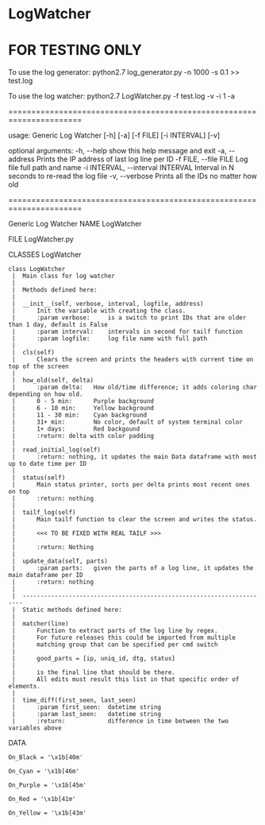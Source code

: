 # LogWatcher

# FOR TESTING ONLY

To use the log generator:
    python2.7 log_generator.py -n 1000 -s 0.1 >> test.log
    
To use the log watcher:
    python2.7 LogWatcher.py -f test.log -v -i 1 -a
    
======================================================================

usage:  Generic Log Watcher  [-h] [-a] [-f FILE] [-i INTERVAL] [-v]

optional arguments:
  -h, --help            show this help message and exit
  -a, --address         Prints the IP address of last log line per ID
  -f FILE, --file FILE  Log file full path and name
  -i INTERVAL, --interval INTERVAL
                        Interval in N seconds to re-read the log file
  -v, --verbose         Prints all the IDs no matter how old

======================================================================

Generic Log Watcher
NAME
    LogWatcher

FILE
    LogWatcher.py

CLASSES
    LogWatcher
    
    class LogWatcher
     |  Main class for log watcher
     |  
     |  Methods defined here:
     |  
     |  __init__(self, verbose, interval, logfile, address)
     |      Init the variable with creating the class.
     |      :param verbose:     is a switch to print IDs that are older than 1 day, default is False
     |      :param interval:    intervals in second for tailf function
     |      :param logfile:     log file name with full path
     |  
     |  cls(self)
     |      Clears the screen and prints the headers with current time on top of the screen
     |  
     |  how_old(self, delta)
     |      :param delta:   How old/time difference; it adds coloring char depending on how old.
     |      0 - 5 min:      Purple background
     |      6 - 10 min:     Yellow background
     |      11 - 30 min:    Cyan background
     |      31+ min:        No color, default of system terminal color
     |      1+ days:        Red backgound
     |      :return: delta with color padding
     |  
     |  read_initial_log(self)
     |      :return: nothing, it updates the main Data dataframe with most up to date time per ID
     |  
     |  status(self)
     |      Main status printer, sorts per delta prints most recent ones on top
     |      :return: nothing
     |  
     |  tailf_log(self)
     |      Main tailf function to clear the screen and writes the status.
     |      
     |      <<< TO BE FIXED WITH REAL TAILF >>>
     |      
     |      :return: Nothing
     |  
     |  update_data(self, parts)
     |      :param parts:   given the parts of a log line, it updates the main dataframe per ID
     |      :return: nothing
     |  
     |  ----------------------------------------------------------------------
     |  Static methods defined here:
     |  
     |  matcher(line)
     |      Function to extract parts of the log line by regex.
     |      For future releases this could be imported from multiple
     |      matching group that can be specified per cmd switch
     |      
     |      good_parts = [ip, uniq_id, dtg, status]
     |      
     |      is the final line that should be there.
     |      All edits must result this list in that specific order of elements.
     |  
     |  time_diff(first_seen, last_seen)
     |      :param first_seen:  datetime string
     |      :param last_seen:   datetime string
     |      :return:            difference in time between the two variables above


DATA

    On_Black = '\x1b[40m'
    
    On_Cyan = '\x1b[46m'
    
    On_Purple = '\x1b[45m'
    
    On_Red = '\x1b[41m'
    
    On_Yellow = '\x1b[43m'
    
